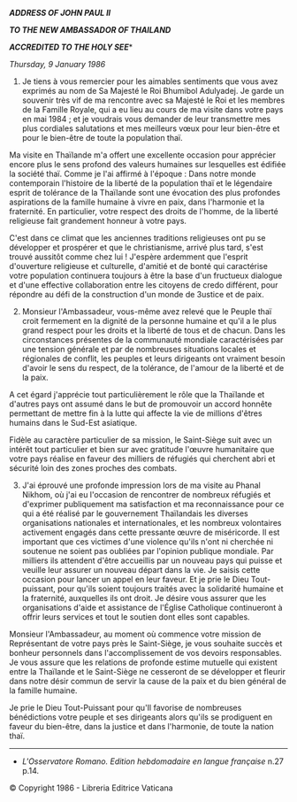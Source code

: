 ***ADDRESS OF JOHN PAUL II***

***TO THE NEW AMBASSADOR OF THAILAND***

***ACCREDITED TO THE HOLY SEE****

*Thursday, 9 January 1986*

1. Je tiens à vous remercier pour les aimables sentiments que vous avez exprimés au nom de Sa Majesté le Roi Bhumibol Adulyadej. Je garde un souvenir très vif de ma rencontre avec sa Majesté le Roi et les membres de la Famille Royale, qui a eu lieu au cours de ma visite dans votre pays en mai 1984 ; et je voudrais vous demander de leur transmettre mes plus cordiales salutations et mes meilleurs vœux pour leur bien-être et pour le bien-être de toute la population thaï.

Ma visite en Thaïlande m'a offert une excellente occasion pour apprécier encore plus le sens profond des valeurs humaines sur lesquelles est édifiée la société thaï. Comme je l'ai affirmé à l'époque : Dans notre monde contemporain l'histoire de la liberté de la population thaï et le légendaire esprit de tolérance de la Thaïlande sont une évocation des plus profondes aspirations de la famille humaine à vivre en paix, dans l'harmonie et la fraternité. En particulier, votre respect des droits de l'homme, de la liberté religieuse fait grandement honneur à votre pays.

C'est dans ce climat que les anciennes traditions religieuses ont pu se développer et prospérer et que le christianisme, arrivé plus tard, s'est trouvé aussitôt comme chez lui ! J'espère ardemment que l'esprit d'ouverture religieuse et culturelle, d'amitié et de bonté qui caractérise votre population continuera toujours à être la base d'un fructueux dialogue et d'une effective collaboration entre les citoyens de credo différent, pour répondre au défi de la construction d'un monde de 3ustice et de paix.

2. Monsieur l'Ambassadeur, vous-même avez relevé que le Peuple thaï croit fermement en la dignité de la personne humaine et qu'il a le plus grand respect pour les droits et la liberté de tous et de chacun. Dans les circonstances présentes de la communauté mondiale caractérisées par une tension générale et par de nombreuses situations locales et régionales de conflit, les peuples et leurs dirigeants ont vraiment besoin d'avoir le sens du respect, de la tolérance, de l'amour de la liberté et de la paix.

A cet égard j'apprécie tout particulièrement le rôle que la Thaïlande et d'autres pays ont assumé dans le but de promouvoir un accord honnête permettant de mettre fin à la lutte qui affecte la vie de millions d'êtres humains dans le Sud-Est asiatique.

Fidèle au caractère particulier de sa mission, le Saint-Siège suit avec un intérêt tout particulier et bien sur avec gratitude l'œuvre humanitaire que votre pays réalise en faveur des milliers de réfugiés qui cherchent abri et sécurité loin des zones proches des combats.

3. J'ai éprouvé une profonde impression lors de ma visite au Phanal Nikhom, où j'ai eu l'occasion de rencontrer de nombreux réfugiés et d'exprimer publiquement ma satisfaction et ma reconnaissance pour ce qui a été réalisé par le gouvernement Thaïlandais les diverses organisations nationales et internationales, et les nombreux volontaires activement engagés dans cette pressante œuvre de miséricorde. Il est important que ces victimes d'une violence qu'ils n'ont ni cherchée ni soutenue ne soient pas oubliées par l'opinion publique mondiale. Par milliers ils attendent d'être accueillis par un nouveau pays qui puisse et veuille leur assurer un nouveau départ dans la vie. Je saisis cette occasion pour lancer un appel en leur faveur. Et je prie le Dieu Tout-puissant, pour qu'ils soient toujours traités avec la solidarité humaine et la fraternité, auxquelles ils ont droit. Je désire vous assurer que les organisations d'aide et assistance de l'Église Catholique continueront à offrir leurs services et tout le soutien dont elles sont capables.

Monsieur l'Ambassadeur, au moment où commence votre mission de Représentant de votre pays près le Saint-Siège, je vous souhaite succès et bonheur personnels dans l'accomplissement de vos devoirs responsables. Je vous assure que les relations de profonde estime mutuelle qui existent entre la Thaïlande et le Saint-Siège ne cesseront de se développer et fleurir dans notre désir commun de servir la cause de la paix et du bien général de la famille humaine.

Je prie le Dieu Tout-Puissant pour qu'Il favorise de nombreuses bénédictions votre peuple et ses dirigeants alors qu'ils se prodiguent en faveur du bien-être, dans la justice et dans l'harmonie, de toute la nation thaï.

* * *

* *L'Osservatore Romano. Edition hebdomadaire en langue française* n.27 p.14.

© Copyright 1986 - Libreria Editrice Vaticana